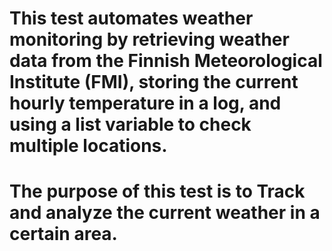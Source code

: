 # This test automates weather monitoring by retrieving weather data from the Finnish Meteorological Institute (FMI), storing the current hourly temperature in a log, and using a list variable to check multiple locations.

# The purpose of this test is to Track and analyze the current weather in a certain area.